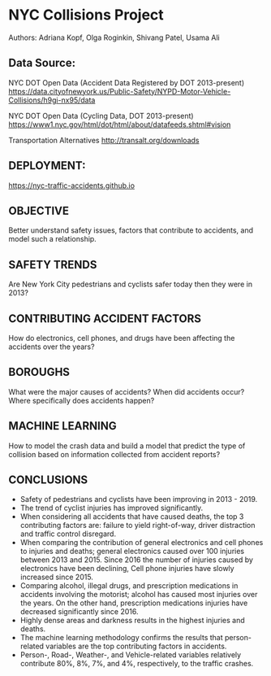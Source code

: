 # NYC Collisions Project
Authors:
Adriana Kopf, Olga Roginkin, Shivang Patel, Usama Ali

## Data Source:
NYC DOT Open Data (Accident Data Registered by DOT 2013-present)
https://data.cityofnewyork.us/Public-Safety/NYPD-Motor-Vehicle-Collisions/h9gi-nx95/data

NYC DOT Open Data (Cycling Data, DOT 2013-present) 
https://www1.nyc.gov/html/dot/html/about/datafeeds.shtml#vision

Transportation Alternatives
http://transalt.org/downloads


## DEPLOYMENT:
https://nyc-traffic-accidents.github.io

## OBJECTIVE
Better understand safety issues, factors that contribute to accidents, and model such a relationship.

## SAFETY TRENDS
Are New York City pedestrians and cyclists safer today then they were in 2013?

## CONTRIBUTING ACCIDENT FACTORS
How do electronics, cell phones, and drugs have been affecting the accidents over the years?

## BOROUGHS
What were the major causes of accidents?
When did accidents occur?
Where specifically does accidents happen?

## MACHINE LEARNING
How to model the crash data and build a model that predict the type of collision based on information collected from accident reports?

## CONCLUSIONS
* Safety of pedestrians and cyclists have been improving in 2013 - 2019. 
* The trend of cyclist injuries has improved significantly.
* When considering all accidents that have caused deaths, the top 3 contributing factors are: failure to yield right-of-way, driver distraction and traffic control disregard.
* When comparing the contribution of general electronics and cell phones to injuries and deaths; general electronics caused over 100 injuries between 2013 and 2015. Since 2016 the number of injuries caused by electronics  have been declining, Cell phone injuries have slowly increased since 2015.
* Comparing alcohol, illegal drugs, and prescription medications in accidents involving the motorist; alcohol has caused most injuries over the years.  On the other hand, prescription medications injuries have decreased significantly since 2016.
* Highly dense areas and darkness results in the highest injuries and deaths.
* The machine learning methodology confirms the results that person-related variables are the top contributing factors in accidents. 
* Person-, Road-, Weather-, and Vehicle-related variables relatively contribute 80%, 8%, 7%, and 4%, respectively, to the traffic crashes.




